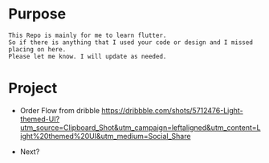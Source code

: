 # Purpose
```
This Repo is mainly for me to learn flutter. 
So if there is anything that I used your code or design and I missed placing on here.
Please let me know. I will update as needed.
```

# Project

- Order Flow from dribble
https://dribbble.com/shots/5712476-Light-themed-UI?utm_source=Clipboard_Shot&utm_campaign=leftaligned&utm_content=Light%20themed%20UI&utm_medium=Social_Share

- Next?
